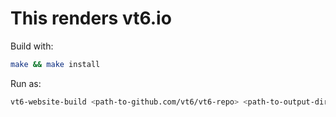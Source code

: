 # This renders vt6.io

Build with:

```bash
make && make install
```

Run as:

```bash
vt6-website-build <path-to-github.com/vt6/vt6-repo> <path-to-output-dir>
```
